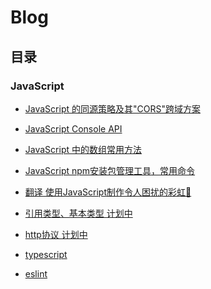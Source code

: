 # Blog

## 目录

### JavaScript

* [JavaScript 的同源策略及其"CORS"跨域方案](https://github.com/fengjiahao/blog/blob/master/2019-03/JavaScript-CORS.md)
* [JavaScript Console API](https://github.com/fengjiahao/blog/blob/master/2019-03/JavaScript-ConsoleAPI.md)
* [JavaScript 中的数组常用方法](https://github.com/fengjiahao/blog/blob/master/2019-06/JavaScript-ES6-Array.md)
* [JavaScript npm安装包管理工具，常用命令](https://github.com/fengjiahao/blog/blob/dev1/2019-06/NodeJs%20npm%E5%91%BD%E4%BB%A4%E5%B0%8F%E7%BB%93.md)
* [翻译 使用JavaScript制作令人困扰的彩虹🌈](https://github.com/fengjiahao/blog/blob/master/2019-03/TR-JavaScript-Rainbows.md)

* [引用类型、基本类型 计划中]()
* [http协议 计划中]()
* [typescript]()
* [eslint]()
